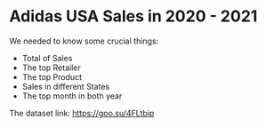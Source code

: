 #  Adidas USA Sales in 2020 - 2021

We needed to know some crucial things:

- Total of Sales 
- The top Retailer
- The top Product
- Sales in different States
- The top month in both year


The dataset link: https://goo.su/4FLtbip
